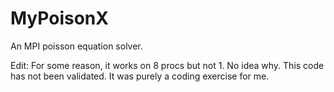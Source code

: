 # MyPoisonX
An MPI poisson equation solver. 

Edit: For some reason, it works on 8 procs but not 1. No idea why. This code has not been validated. It was purely a coding exercise for me. 
